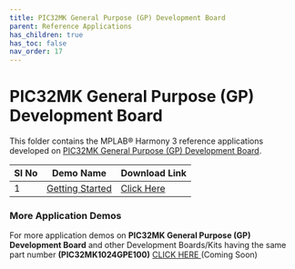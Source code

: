 ```yaml
---
title: PIC32MK General Purpose (GP) Development Board
parent: Reference Applications
has_children: true
has_toc: false
nav_order: 17
---
```

# PIC32MK General Purpose (GP) Development Board

This folder contains the MPLAB® Harmony 3 reference applications developed on [PIC32MK General Purpose (GP) Development Board](https://www.microchip.com/DevelopmentTools/ProductDetails/DM320106).   

|SI No| Demo Name | Download Link |
| --- | --- | -- |
| 1 | [Getting Started](./pic32mk_getting_started/readme.md) | [Click Here](https://github.com/MicrochipTech/MPLAB-Harmony-Reference-Apps/releases/latest/download/pic32mk_getting_started.zip) |


### More Application Demos

For more application demos on **PIC32MK General Purpose (GP) Development Board** and other Development Boards/Kits having the same part number **(PIC32MK1024GPE100)** <a href="" target="_blank"> CLICK HERE </a> (Coming Soon)
